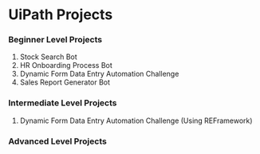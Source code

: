 # UiPath Projects

### Beginner Level Projects
1. Stock Search Bot
2. HR Onboarding Process Bot
3. Dynamic Form Data Entry Automation Challenge
4. Sales Report Generator Bot

### Intermediate Level Projects
1. Dynamic Form Data Entry Automation Challenge (Using REFramework)

### Advanced Level Projects
